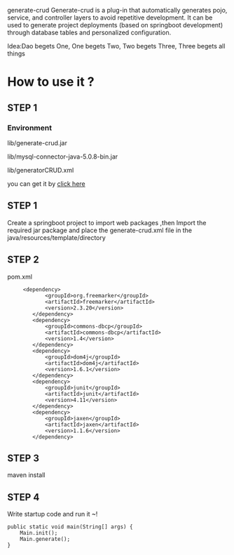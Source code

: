  generate-crud
Generate-crud is a plug-in that automatically generates pojo, service, and controller layers to avoid repetitive development. It can be used to generate project deployments (based on springboot development) through database tables and personalized configuration.
<p>Idea:Dao begets One, One begets Two, Two begets Three, Three begets all things</p>
<H1>How to use it ?</H1>
<H2>STEP 1</H2>
<H3>Environment</H3>
<p>lib/generate-crud.jar</p>
<p>lib/mysql-connector-java-5.0.8-bin.jar</p>
<p>lib/generatorCRUD.xml</p>
<p>you can get it by <a href="/lib">click here</a></p>
<H2>STEP 1</H2>
<p> Create a springboot project to import web packages ,then Import the required jar package and place the generate-crud.xml file in the java/resources/template/directory</p>
<H2>STEP 2</H2>
pom.xml

         <dependency>
    			<groupId>org.freemarker</groupId>
    			<artifactId>freemarker</artifactId>
    			<version>2.3.20</version>
    		</dependency>
    		<dependency>
    			<groupId>commons-dbcp</groupId>
    			<artifactId>commons-dbcp</artifactId>
    			<version>1.4</version>
    		</dependency>
    		<dependency>
    			<groupId>dom4j</groupId>
    			<artifactId>dom4j</artifactId>
    			<version>1.6.1</version>
    		</dependency>
    		<dependency>
    			<groupId>junit</groupId>
    			<artifactId>junit</artifactId>
    			<version>4.11</version>
    		</dependency>
    		<dependency>
    			<groupId>jaxen</groupId>
    			<artifactId>jaxen</artifactId>
    			<version>1.1.6</version>
    		</dependency>

<H2>STEP 3</H2>
<P>   maven install  </P>
<H2>STEP 4</H2>
<p> Write startup code  and run it ~!</p>

	public static void main(String[] args) {
		Main.init();
		Main.generate();
	}

